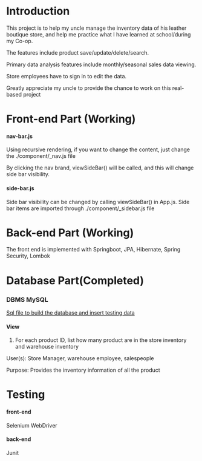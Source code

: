 # Introduction

This project is to help my uncle manage the inventory data of his leather boutique store, and help me practice what I have learned at school/during my Co-op. 

The features include product save/update/delete/search.

Primary data analysis features include monthly/seasonal sales data viewing.

Store employees have to sign in to edit the data.

Greatly appreciate my uncle to provide the chance to work on this real-based project

# Front-end Part (Working)




#### nav-bar.js

Using recursive rendering, if you want to change the content, just change the ./component/_nav.js file

By clicking the nav brand, viewSideBar() will be called, and this will change side bar visibility.

#### side-bar.js

Side bar visibility can be changed by calling viewSideBar() in App.js. Side bar items are imported through ./component/_sidebar.js file




# Back-end Part (Working)

The front end is implemented with Springboot, JPA, Hibernate, Spring Security, Lombok


# Database Part(Completed)

### DBMS MySQL
[Sql file to build the database and insert testing data](Store_data.sql)






#### View

1. For each product ID, list how many product are in the store inventory and warehouse inventory

User(s): Store Manager, warehouse employee, salespeople

Purpose: Provides the  inventory information of all the product


# Testing

#### front-end

Selenium WebDriver

#### back-end

Junit
